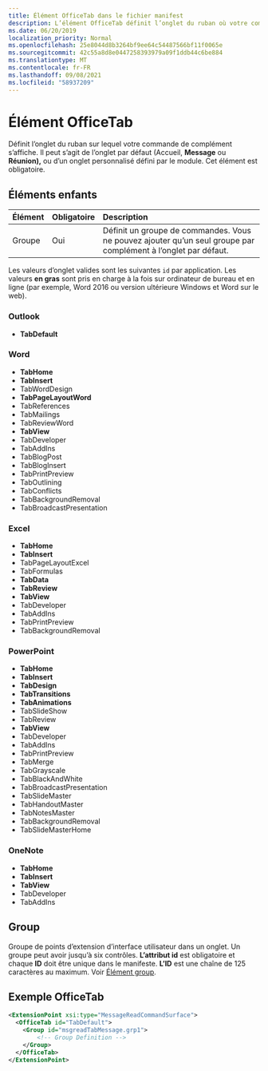```yaml
---
title: Élément OfficeTab dans le fichier manifest
description: L’élément OfficeTab définit l’onglet du ruban où votre commande de add-in apparaît.
ms.date: 06/20/2019
localization_priority: Normal
ms.openlocfilehash: 25e8044d8b3264bf9ee64c54487566bf11f0065e
ms.sourcegitcommit: 42c55a8d8e0447258393979a09f1ddb44c6be884
ms.translationtype: MT
ms.contentlocale: fr-FR
ms.lasthandoff: 09/08/2021
ms.locfileid: "58937209"
---
```

# <a name="officetab-element"></a>Élément OfficeTab

Définit l’onglet du ruban sur lequel votre commande de complément s’affiche. Il peut s’agit de l’onglet par défaut (Accueil, **Message** ou **Réunion),** ou d’un onglet personnalisé défini par le module. Cet élément est obligatoire.

## <a name="child-elements"></a>Éléments enfants

|  Élément |  Obligatoire  |  Description  |
|:-----|:-----|:-----|
|  Groupe      | Oui |  Définit un groupe de commandes. Vous ne pouvez ajouter qu’un seul groupe par complément à l’onglet par défaut.  |

Les valeurs d’onglet valides sont les suivantes `id` par application. Les valeurs **en gras** sont pris en charge à la fois sur ordinateur de bureau et en ligne (par exemple, Word 2016 ou version ultérieure Windows et Word sur le web).

### <a name="outlook"></a>Outlook

- **TabDefault**

### <a name="word"></a>Word

- **TabHome**
- **TabInsert**
- TabWordDesign
- **TabPageLayoutWord**
- TabReferences
- TabMailings
- TabReviewWord
- **TabView**
- TabDeveloper
- TabAddIns
- TabBlogPost
- TabBlogInsert
- TabPrintPreview
- TabOutlining
- TabConflicts
- TabBackgroundRemoval
- TabBroadcastPresentation

### <a name="excel"></a>Excel

- **TabHome**
- **TabInsert**
- TabPageLayoutExcel
- TabFormulas
- **TabData**
- **TabReview**
- **TabView**
- TabDeveloper
- TabAddIns
- TabPrintPreview
- TabBackgroundRemoval

### <a name="powerpoint"></a>PowerPoint

- **TabHome**
- **TabInsert**
- **TabDesign**
- **TabTransitions**
- **TabAnimations**
- TabSlideShow
- TabReview
- **TabView**
- TabDeveloper
- TabAddIns
- TabPrintPreview
- TabMerge
- TabGrayscale
- TabBlackAndWhite
- TabBroadcastPresentation
- TabSlideMaster
- TabHandoutMaster
- TabNotesMaster
- TabBackgroundRemoval
- TabSlideMasterHome

### <a name="onenote"></a>OneNote

- **TabHome**
- **TabInsert**
- **TabView**
- TabDeveloper
- TabAddIns

## <a name="group"></a>Group

Groupe de points d’extension d’interface utilisateur dans un onglet. Un groupe peut avoir jusqu’à six contrôles. **L’attribut id** est obligatoire et chaque **ID** doit être unique dans le manifeste. **L’ID** est une chaîne de 125 caractères au maximum. Voir [Élément group](group.md).

## <a name="officetab-example"></a>Exemple OfficeTab

```xml
<ExtensionPoint xsi:type="MessageReadCommandSurface">
  <OfficeTab id="TabDefault">
    <Group id="msgreadTabMessage.grp1">
        <!-- Group Definition -->
    </Group>
  </OfficeTab>
</ExtensionPoint>
```
